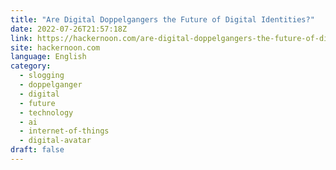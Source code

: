 ```yaml
---
title: "Are Digital Doppelgangers the Future of Digital Identities?"
date: 2022-07-26T21:57:18Z
link: https://hackernoon.com/are-digital-doppelgangers-the-future-of-digital-identities?source=rss&utm_medium=RSS&utm_source=news.12bit.vn
site: hackernoon.com
language: English
category:
  - slogging
  - doppelganger
  - digital
  - future
  - technology
  - ai
  - internet-of-things
  - digital-avatar
draft: false
---
```

